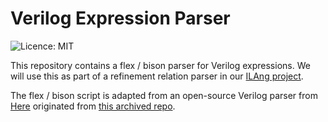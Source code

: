 
# Verilog Expression Parser

![Licence: MIT](https://img.shields.io/badge/License-MIT-blue.svg)

This repository contains a flex / bison parser for Verilog expressions.
We will use this as part of a refinement relation parser in our [ILAng project](https://github.com/Bo-Yuan-Huang/ILAng).

The flex / bison script is adapted from an open-source Verilog parser from [Here](https://github.com/zhanghongce/verilog-parser) originated from [this archived repo](https://github.com/ben-marshall/verilog-parser).

